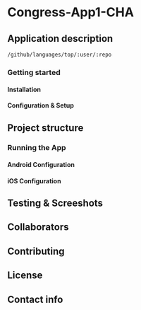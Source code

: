 # Congress-App1-CHA

## Application description
	/github/languages/top/:user/:repo
  
### Getting started

#### Installation
#### Configuration & Setup
## Project structure

### Running the App

#### Android Configuration
#### iOS Configuration

## Testing & Screeshots

## Collaborators

## Contributing

## License

## Contact info
